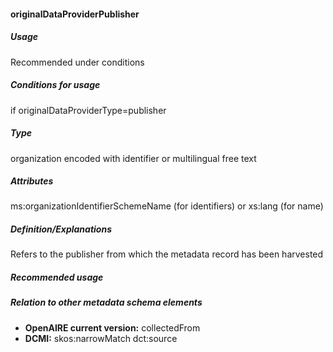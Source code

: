 #### originalDataProviderPublisher
##### Usage
Recommended under conditions
##### Conditions for usage
if originalDataProviderType=publisher
##### Type
organization encoded with identifier or multilingual free text
##### Attributes
ms:organizationIdentifierSchemeName (for identifiers) or xs:lang (for name)
##### Definition/Explanations
Refers to the publisher from which the metadata record has been harvested
##### Recommended usage
##### Relation to other metadata schema elements
* **OpenAIRE current version:** collectedFrom
* **DCMI:** skos:narrowMatch dct:source
